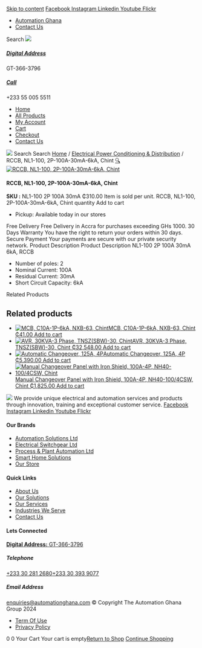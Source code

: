 [Skip to content](https://store.automationghana.com/product/rccb-nl1-100-2p-100a-30ma-6ka-chint/#content)
[ Facebook ](https://www.facebook.com/automationgh/) [ Instagram ](https://www.instagram.com/automationgh/) [ Linkedin ](https://www.linkedin.com/company/the-automation-ghana-limited/) [ Youtube ](https://www.youtube.com/channel/UCurrRDUSm5oIW39VXjn1u0w) [ Flickr ](https://www.flickr.com/photos/181794037@N07/)
  * [ Automation Ghana ](https://automationghana.com)
  * [ Contact Us ](https://store.automationghana.com/contact/)


Search
[ ![](https://store.automationghana.com/wp-content/uploads/2024/04/Website-TAGG-Logo-BLUE.png) ](https://store.automationghana.com/)
[ ](https://maps.app.goo.gl/m4xeaagWCNbLk4jM6)
#####  [ Digital Address ](https://maps.app.goo.gl/m4xeaagWCNbLk4jM6)
GT-366-3796 
[ ](tel:+233550055511)
#####  [ Call ](tel:+233550055511)
+233 55 005 5511 
  * [Home](https://store.automationghana.com/)
  * [All Products](https://store.automationghana.com/shop/)
  * [My Account](https://store.automationghana.com/my-account/)
  * [Cart](https://store.automationghana.com/cart/)
  * [Checkout](https://store.automationghana.com/checkout/)
  * [Contact Us](https://store.automationghana.com/contact/)


[![](https://store.automationghana.com/wp-content/uploads/2024/04/AutomationGhana_logo_white.png)](https://store.automationghana.com)
Search
Search
[Home](https://store.automationghana.com) / [Electrical Power Conditioning & Distribution](https://store.automationghana.com/product-category/electrical-power-distribution/) / RCCB, NL1-100, 2P-100A-30mA-6kA, Chint
[🔍](https://store.automationghana.com/product/rccb-nl1-100-2p-100a-30ma-6ka-chint/)
[![RCCB, NL1-100, 2P-100A-30mA-6kA, Chint](https://store.automationghana.com/wp-content/uploads/2019/11/BREAKER-4.jpg)](https://store.automationghana.com/wp-content/uploads/2019/11/BREAKER-4.jpg)
####  RCCB, NL1-100, 2P-100A-30mA-6kA, Chint 
**SKU :** NL1-100 2P 100A 30mA 
₵310.00
Item is sold per unit.
RCCB, NL1-100, 2P-100A-30mA-6kA, Chint quantity
Add to cart
  * Pickup: Available today in our stores


Free Delivery 
Free Delivery in Accra for purchases exceeding GHs 1000. 
30 Days Warranty 
You have the right to return your orders within 30 days. 
Secure Payment 
Your payments are secure with our private security network. 
Product Description
Product Description
NL1-100 2P 100A 30mA 6kA, RCCB 
  * Number of poles: 2
  * Nominal Current: 100A
  * Residual Current: 30mA
  * Short Circuit Capacity: 6kA


Related Products 
## Related products
  * [![MCB, C10A-1P-6kA, NXB-63, Chint](https://store.automationghana.com/wp-content/uploads/2020/04/NXB-63-C10-1P-300x300.jpg)MCB, C10A-1P-6kA, NXB-63, Chint ₵41.00 ](https://store.automationghana.com/product/mcb-nxb-63-1p-c10-6ka-chint/)
[Add to cart](https://store.automationghana.com/product/rccb-nl1-100-2p-100a-30ma-6ka-chint/?add-to-cart=1776)
  * [![AVR, 30KVA-3 Phase, TNSZ\(SBW\)-30, Chint](https://store.automationghana.com/wp-content/uploads/2020/04/TNSZSBW-30-300x300.jpg)AVR, 30KVA-3 Phase, TNSZ(SBW)-30, Chint ₵32,548.00 ](https://store.automationghana.com/product/avr-tnszsbw-30-chint/)
[Add to cart](https://store.automationghana.com/product/rccb-nl1-100-2p-100a-30ma-6ka-chint/?add-to-cart=1639)
  * [![Automatic Changeover, 125A, 4P](https://store.automationghana.com/wp-content/uploads/2020/04/automatic-changeover.jpg)Automatic Changeover, 125A, 4P ₵5,390.00 ](https://store.automationghana.com/product/automatic-changeover-nz7-125h-4-125a-chint/)
[Add to cart](https://store.automationghana.com/product/rccb-nl1-100-2p-100a-30ma-6ka-chint/?add-to-cart=1628)
  * [![Manual Changeover Panel with Iron Shield, 100A-4P, NH40-100/4CSW, Chint](https://store.automationghana.com/wp-content/uploads/2019/12/AUTOMATIC-TRANSFER-SWITCH-1-300x300.jpg)Manual Changeover Panel with Iron Shield, 100A-4P, NH40-100/4CSW, Chint ₵1,825.00 ](https://store.automationghana.com/product/manual-changeover-nh40-100-4csw-with-iron-shield-chint/)
[Add to cart](https://store.automationghana.com/product/rccb-nl1-100-2p-100a-30ma-6ka-chint/?add-to-cart=1521)


![](https://store.automationghana.com/wp-content/uploads/2024/04/AutomationGhana_logo_white.png)
We provide unique electrical and automation services and products through innovation, training and exceptional customer service.
[ Facebook ](https://www.facebook.com/automationgh/) [ Instagram ](https://www.instagram.com/automationgh/) [ Linkedin ](https://www.linkedin.com/company/the-automation-ghana-limited/) [ Youtube ](https://www.youtube.com/channel/UCurrRDUSm5oIW39VXjn1u0w) [ Flickr ](https://www.flickr.com/photos/181794037@N07/)
#### Our Brands
  * [ Automation Solutions Ltd ](https://store.automationghana.com/product/rccb-nl1-100-2p-100a-30ma-6ka-chint/)
  * [ Electrical Switchgear Ltd ](https://store.automationghana.com/product/rccb-nl1-100-2p-100a-30ma-6ka-chint/)
  * [ Process & Plant Automation Ltd ](https://store.automationghana.com/product/rccb-nl1-100-2p-100a-30ma-6ka-chint/)
  * [ Smart Home Solutions ](https://store.automationghana.com/product/rccb-nl1-100-2p-100a-30ma-6ka-chint/)
  * [ Our Store ](https://store.automationghana.com/product/rccb-nl1-100-2p-100a-30ma-6ka-chint/)


#### Quick Links
  * [ About Us ](https://store.automationghana.com/product/rccb-nl1-100-2p-100a-30ma-6ka-chint/)
  * [ Our Solutions ](https://store.automationghana.com/product/rccb-nl1-100-2p-100a-30ma-6ka-chint/)
  * [ Our Services ](https://store.automationghana.com/product/rccb-nl1-100-2p-100a-30ma-6ka-chint/)
  * [ Industries We Serve ](https://store.automationghana.com/product/rccb-nl1-100-2p-100a-30ma-6ka-chint/)
  * [ Contact Us ](https://store.automationghana.com/product/rccb-nl1-100-2p-100a-30ma-6ka-chint/)


#### Lets Connected
[**Digital Address:** GT-366-3796](https://maps.app.goo.gl/m4xeaagWCNbLk4jM6)
#####  Telephone 
[ +233 30 281 2680](tel:+233302812680)[+233 30 393 9077](https://store.automationghana.com/product/rccb-nl1-100-2p-100a-30ma-6ka-chint/+233303939077)
#####  Email Address 
enquiries@automationghana.com 
© Copyright The Automation Ghana Group 2024
  * [ Term Of Use ](https://store.automationghana.com/product/rccb-nl1-100-2p-100a-30ma-6ka-chint/)
  * [ Privacy Policy ](https://store.automationghana.com/product/rccb-nl1-100-2p-100a-30ma-6ka-chint/)


0
0
Your Cart
Your cart is empty[Return to Shop](https://store.automationghana.com/shop/)
[Continue Shopping](https://store.automationghana.com/product/rccb-nl1-100-2p-100a-30ma-6ka-chint/)
